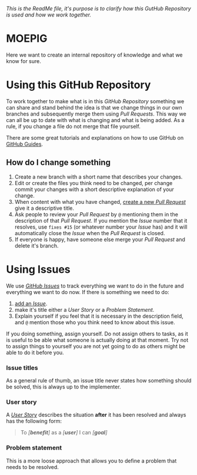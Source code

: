 _This is the ReadMe file, it's purpose is to clarify how this GutHub Repository is used and how we work together._

# MOEPIG

Here we want to create an internal repository of knowledge and what we know for sure.

# Using this GitHub Repository

To work together to make what is in this _GitHub Repository_ something we can share and stand behind the idea is that we change things in our own branches and subsequently merge them using _Pull Requests_. This way we can all be up to date with what is changing and what is being added. As a rule, if you change a file do not merge that file yourself.

There are some great tutorials and explanations on how to use GitHub on [GitHub Guides](https://guides.github.com/).

## How do I change something

1. Create a new branch with a short name that describes your changes.
2. Edit or create the files you think need to be changed, per change commit your changes with a short descriptive explanation of your change.
3. When content with what you have changed, [create a new _Pull Request_](https://github.com/NewAtoms/MOEPIG/compare) give it a descriptive title.
4. Ask people to review your _Pull Request_ by `@` mentioning them in the description of that _Pull Request_. If you mention the _Issue_ number that it resolves, use `fixes #15` (or whatever number your _Issue_ has) and it will automatically close the _Issue_ when the _Pull Request_ is closed.
5. If everyone is happy, have someone else merge your _Pull Request_ and delete it's branch.

# Using Issues

We use [_GitHub Issues_](https://guides.github.com/features/issues/) to track everything we want to do in the future and everything we want to do now. If there is something we need to do:

1. [add an _Issue_](https://github.com/NewAtoms/MOEPIG/issues/new).
2. make it's title either a _User Story_ or a _Problem Statement_.
3. Explain yourself if you feel that it is necessary in the description field, and `@` mention those who you think need to know about this issue.

If you doing something, assign yourself. Do not assign others to tasks, as it is useful to be able what someone is actually doing at that moment. Try not to assign things to yourself you are not yet going to do as others might be able to do it before you.

### Issue titles

As a general rule of thumb, an issue title never states how something should be solved, this is always up to the implementer.

### User story

A [_User Story_](https://en.wikipedia.org/wiki/User_story) describes the situation **after** it has been resolved and always has the following form:

> To _[**benefit**]_ as a _[**user**]_ I can _[**goal**]_

### Problem statement

This is a more loose approach that allows you to define a problem that needs to be resolved.

